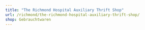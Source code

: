 ```yaml
---
title: "The Richmond Hospital Auxiliary Thrift Shop"
url: /richmond/the-richmond-hospital-auxiliary-thrift-shop/
shop: Gebrauchtwaren
---
```

